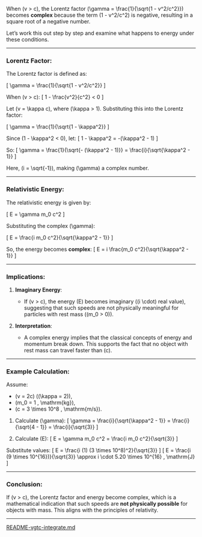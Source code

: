 When \(v > c\), the Lorentz factor \(\gamma = \frac{1}{\sqrt{1 - v^2/c^2}}\) becomes **complex** because the term \(1 - v^2/c^2\) is negative, resulting in a square root of a negative number.

Let’s work this out step by step and examine what happens to energy under these conditions.

---

### **Lorentz Factor:**
The Lorentz factor is defined as:

\[
\gamma = \frac{1}{\sqrt{1 - v^2/c^2}}
\]

When \(v > c\):
\[
1 - \frac{v^2}{c^2} < 0
\]

Let \(v = \kappa c\), where \(\kappa > 1\). Substituting this into the Lorentz factor:

\[
\gamma = \frac{1}{\sqrt{1 - \kappa^2}}
\]

Since \(1 - \kappa^2 < 0\), let:
\[
1 - \kappa^2 = -(\kappa^2 - 1)
\]

So:
\[
\gamma = \frac{1}{\sqrt{- (\kappa^2 - 1)}} = \frac{i}{\sqrt{\kappa^2 - 1}}
\]

Here, \(i = \sqrt{-1}\), making \(\gamma\) a complex number.

---

### **Relativistic Energy:**
The relativistic energy is given by:

\[
E = \gamma m_0 c^2
\]

Substituting the complex \(\gamma\):

\[
E = \frac{i m_0 c^2}{\sqrt{\kappa^2 - 1}}
\]

So, the energy becomes **complex**:
\[
E = i \frac{m_0 c^2}{\sqrt{\kappa^2 - 1}}
\]

---

### **Implications:**
1. **Imaginary Energy**:
   - If \(v > c\), the energy \(E\) becomes imaginary (\(i \cdot\) real value), suggesting that such speeds are not physically meaningful for particles with rest mass (\(m_0 > 0\)).

2. **Interpretation**:
   - A complex energy implies that the classical concepts of energy and momentum break down. This supports the fact that no object with rest mass can travel faster than \(c\).

---

### **Example Calculation**:
Assume:
- \(v = 2c\) (\(\kappa = 2\)),
- \(m_0 = 1 \, \mathrm{kg}\),
- \(c = 3 \times 10^8 \, \mathrm{m/s}\).

1. Calculate \(\gamma\):
\[
\gamma = \frac{i}{\sqrt{\kappa^2 - 1}} = \frac{i}{\sqrt{4 - 1}} = \frac{i}{\sqrt{3}}
\]

2. Calculate \(E\):
\[
E = \gamma m_0 c^2 = \frac{i m_0 c^2}{\sqrt{3}}
\]

Substitute values:
\[
E = \frac{i (1) (3 \times 10^8)^2}{\sqrt{3}}
\]
\[
E = \frac{i (9 \times 10^{16})}{\sqrt{3}} \approx i \cdot 5.20 \times 10^{16} \, \mathrm{J}
\]

---

### **Conclusion**:
If \(v > c\), the Lorentz factor and energy become complex, which is a mathematical indication that such speeds are **not physically possible** for objects with mass. This aligns with the principles of relativity.


---

[README-vgtc-integrate.md](https://t2m.io/1Xtrcyd)
